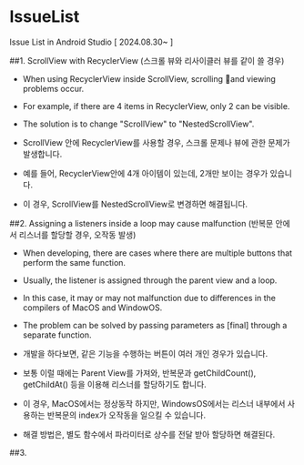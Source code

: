 # IssueList
Issue List in Android Studio [ 2024.08.30~ ]  

  
##1. ScrollView with RecyclerView (스크롤 뷰와 리사이클러 뷰를 같이 쓸 경우)  
 - When using RecyclerView inside ScrollView, scrolling and viewing problems occur.  
 - For example, if there are 4 items in RecyclerView, only 2 can be visible.  
 - The solution is to change "ScrollView" to "NestedScrollView".  
  
 - ScrollView 안에 RecyclerView를 사용할 경우, 스크롤 문제나 뷰에 관한 문제가 발생합니다.  
 - 예를 들어, RecyclerView안에 4개 아이템이 있는데, 2개만 보이는 경우가 있습니다.  
 - 이 경우, ScrollView를 NestedScrollView로 변경하면 해결됩니다.  

   
##2. Assigning a listeners inside a loop may cause malfunction (반복문 안에서 리스너를 할당할 경우, 오작동 발생)  
 - When developing, there are cases where there are multiple buttons that perform the same function.  
 - Usually, the listener is assigned through the parent view and a loop.  
 - In this case, it may or may not malfunction due to differences in the compilers of MacOS and WindowOS.  
 - The problem can be solved by passing parameters as [final] through a separate function.  
  
 - 개발을 하다보면, 같은 기능을 수행하는 버튼이 여러 개인 경우가 있습니다.  
 - 보통 이럴 때에는 Parent View를 가져와, 반복문과 getChildCount(), getChildAt() 등을 이용해 리스너를 할당하기도 합니다.  
 - 이 경우, MacOS에서는 정상동작 하지만, WindowsOS에서는 리스너 내부에서 사용하는 반복문의 index가 오작동을 일으킬 수 있습니다.  
 - 해결 방법은, 별도 함수에서 파라미터로 상수를 전달 받아 할당하면 해결된다.  
  
##3. 
